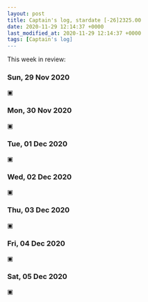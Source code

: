 ```yaml
---
layout: post
title: Captain's log, stardate [-26]2325.00
date: 2020-11-29 12:14:37 +0000
last_modified_at: 2020-11-29 12:14:37 +0000
tags: [Captain's log]
---
```


This week in review:

<!-- more -->

### Sun, 29 Nov 2020

▣

### Mon, 30 Nov 2020

▣

### Tue, 01 Dec 2020

▣

### Wed, 02 Dec 2020

▣

### Thu, 03 Dec 2020

▣

### Fri, 04 Dec 2020

▣

### Sat, 05 Dec 2020

▣
